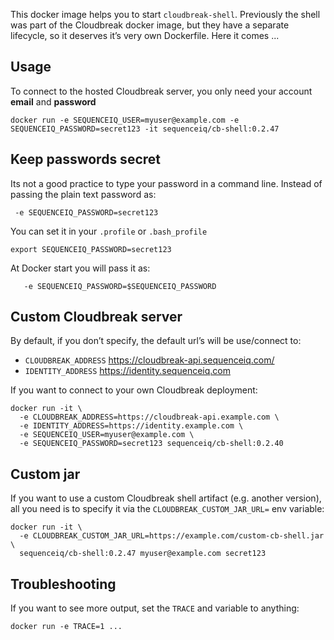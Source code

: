 This docker image helps you to start `cloudbreak-shell`. Previously the shell
was part of the Cloudbreak docker image, but they have a separate lifecycle,
so it deserves it’s very own Dockerfile. Here it comes ...

## Usage

To connect to the hosted Cloudbreak server, you only need your
account **email** and **password**
```
docker run -e SEQUENCEIQ_USER=myuser@example.com -e SEQUENCEIQ_PASSWORD=secret123 -it sequenceiq/cb-shell:0.2.47
```

## Keep passwords secret

Its not a good practice to type your password in a command line. Instead of passing the plain text password as:
```
 -e SEQUENCEIQ_PASSWORD=secret123
```

You can set it in your `.profile` or `.bash_profile`
```
export SEQUENCEIQ_PASSWORD=secret123
```

At Docker start you will pass it as:
```
   -e SEQUENCEIQ_PASSWORD=$SEQUENCEIQ_PASSWORD
```

## Custom Cloudbreak server

By default, if you don’t specify, the default url’s will be use/connect to:

- `CLOUDBREAK_ADDRESS` https://cloudbreak-api.sequenceiq.com/
- `IDENTITY_ADDRESS` https://identity.sequenceiq.com

If you want to connect to your own Cloudbreak deployment:

```
docker run -it \
  -e CLOUDBREAK_ADDRESS=https://cloudbreak-api.example.com \
  -e IDENTITY_ADDRESS=https://identity.example.com \
  -e SEQUENCEIQ_USER=myuser@example.com \
  -e SEQUENCEIQ_PASSWORD=secret123 sequenceiq/cb-shell:0.2.40
```

## Custom jar

If you want to use a custom Cloudbreak shell artifact (e.g. another version), all you need is to specify it via
the `CLOUDBREAK_CUSTOM_JAR_URL=` env variable:

```
docker run -it \
  -e CLOUDBREAK_CUSTOM_JAR_URL=https://example.com/custom-cb-shell.jar \
  sequenceiq/cb-shell:0.2.47 myuser@example.com secret123
```

## Troubleshooting

If you want to see more output, set the `TRACE` and variable to anything:
```
docker run -e TRACE=1 ...
```

